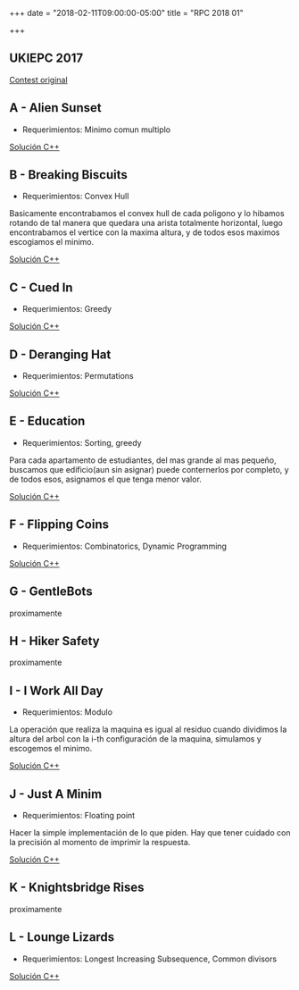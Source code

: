 +++
date = "2018-02-11T09:00:00-05:00"
title = "RPC 2018 01"

+++

## UKIEPC 2017

[Contest original](http://ukiepc.info/2017/)

## A - Alien Sunset

- Requerimientos: Minimo comun multiplo

[Solución C++](https://github.com/pin3da/Programming-contest/blob/master/solved/RPC/2018-01/A.cc)

## B - Breaking Biscuits

- Requerimientos: Convex Hull

Basicamente encontrabamos el convex hull de cada poligono y lo hibamos rotando
de tal manera que quedara una arista totalmente horizontal, luego encontrabamos el
vertice con la maxima altura, y de todos esos maximos escogiamos el minimo.

[Solución C++](https://github.com/pin3da/Programming-contest/blob/master/solved/RPC/2018-01/B.cc)

## C - Cued In

- Requerimientos: Greedy

[Solución C++](https://github.com/pin3da/Programming-contest/blob/master/solved/RPC/2018-01/C.cc)

## D - Deranging Hat

- Requerimientos: Permutations

[Solución C++](https://github.com/pin3da/Programming-contest/blob/master/solved/RPC/2018-01/D.cc)

## E - Education

- Requerimientos: Sorting, greedy

Para cada apartamento de estudiantes, del mas grande al mas pequeño, buscamos que
edificio(aun sin asignar) puede conternerlos por completo, y de todos esos,
asignamos el que tenga menor valor.

[Solución C++](https://github.com/pin3da/Programming-contest/blob/master/solved/RPC/2018-01/E.cc)

## F - Flipping Coins

- Requerimientos: Combinatorics, Dynamic Programming

[Solución C++](https://github.com/pin3da/Programming-contest/blob/master/solved/RPC/2018-01/F.cc)

## G - GentleBots

proximamente

## H - Hiker Safety

proximamente

## I - I Work All Day

- Requerimientos: Modulo

La operación que realiza la maquina es igual al residuo cuando dividimos la altura
del arbol con la i-th configuración de la maquina, simulamos y escogemos el minimo.

[Solución C++](https://github.com/pin3da/Programming-contest/blob/master/solved/RPC/2018-01/I.cc)

## J - Just A Minim

- Requerimientos: Floating point

Hacer la simple implementación de lo que piden. Hay que tener cuidado con la
precisión al momento de imprimir la respuesta.

[Solución C++](https://github.com/pin3da/Programming-contest/blob/master/solved/RPC/2018-01/J.py)

## K - Knightsbridge Rises

proximamente

## L - Lounge Lizards

- Requerimientos: Longest Increasing Subsequence, Common divisors

[Solución C++](https://github.com/pin3da/Programming-contest/blob/master/solved/RPC/2018-01/L.cc)
